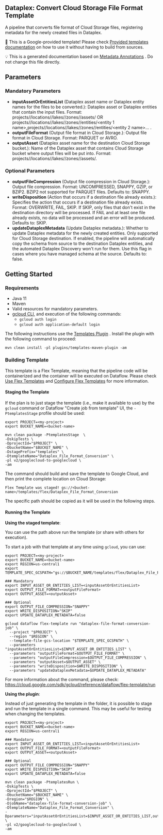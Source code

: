Dataplex: Convert Cloud Storage File Format Template
---
A pipeline that converts file format of Cloud Storage files, registering metadata for the newly created files in Dataplex.

:memo: This is a Google-provided template! Please
check [Provided templates documentation](https://cloud.google.com/dataflow/docs/guides/templates/provided-templates)
on how to use it without having to build from sources.

:bulb: This is a generated documentation based
on [Metadata Annotations](https://github.com/GoogleCloudPlatform/DataflowTemplates#metadata-annotations)
. Do not change this file directly.

## Parameters

### Mandatory Parameters

* **inputAssetOrEntitiesList** (Dataplex asset name or Dataplex entity names for the files to be converted.): Dataplex asset or Dataplex entities that contain the input files. Format: projects/<name>/locations/<loc>/lakes/<lake-name>/zones/<zone-name>/assets/<asset name> OR projects/<name>/locations/<loc>/lakes/<lake-name>/zones/<zone-name>/entities/<entity 1 name>,projects/<name>/locations/<loc>/lakes/<lake-name>/zones/<zone-name>/entities/<entity 2 name>... .
* **outputFileFormat** (Output file format in Cloud Storage.): Output file format in Cloud Storage. Format: PARQUET or AVRO.
* **outputAsset** (Dataplex asset name for the destination Cloud Storage bucket.): Name of the Dataplex asset that contains Cloud Storage bucket where output files will be put into. Format: projects/<name>/locations/<loc>/lakes/<lake-name>/zones/<zone-name>/assets/<asset name>.

### Optional Parameters

* **outputFileCompression** (Output file compression in Cloud Storage.): Output file compression. Format: UNCOMPRESSED, SNAPPY, GZIP, or BZIP2. BZIP2 not supported for PARQUET files. Defaults to: SNAPPY.
* **writeDisposition** (Action that occurs if a destination file already exists.): Specifies the action that occurs if a destination file already exists. Format: OVERWRITE, FAIL, SKIP. If SKIP, only files that don't exist in the destination directory will be processed. If FAIL and at least one file already exists, no data will be processed and an error will be produced. Defaults to: SKIP.
* **updateDataplexMetadata** (Update Dataplex metadata.): Whether to update Dataplex metadata for the newly created entities. Only supported for Cloud Storage destination. If enabled, the pipeline will automatically copy the schema from source to the destination Dataplex entities, and the automated Dataplex Discovery won't run for them. Use this flag in cases where you have managed schema at the source. Defaults to: false.

## Getting Started

### Requirements

* Java 11
* Maven
* Valid resources for mandatory parameters.
* [gcloud CLI](https://cloud.google.com/sdk/gcloud), and execution of the
  following commands:
    * `gcloud auth login`
    * `gcloud auth application-default login`

The following instructions use the
[Templates Plugin](https://github.com/GoogleCloudPlatform/DataflowTemplates#templates-plugin)
. Install the plugin with the following command to proceed:

```shell
mvn clean install -pl plugins/templates-maven-plugin -am
```

### Building Template

This template is a Flex Template, meaning that the pipeline code will be
containerized and the container will be executed on Dataflow. Please
check [Use Flex Templates](https://cloud.google.com/dataflow/docs/guides/templates/using-flex-templates)
and [Configure Flex Templates](https://cloud.google.com/dataflow/docs/guides/templates/configuring-flex-templates)
for more information.

#### Staging the Template

If the plan is to just stage the template (i.e., make it available to use) by
the `gcloud` command or Dataflow "Create job from template" UI,
the `-PtemplatesStage` profile should be used:

```shell
export PROJECT=<my-project>
export BUCKET_NAME=<bucket-name>

mvn clean package -PtemplatesStage  \
-DskipTests \
-DprojectId="$PROJECT" \
-DbucketName="$BUCKET_NAME" \
-DstagePrefix="templates" \
-DtemplateName="Dataplex_File_Format_Conversion" \
-pl v2/googlecloud-to-googlecloud \
-am
```

The command should build and save the template to Google Cloud, and then print
the complete location on Cloud Storage:

```
Flex Template was staged! gs://<bucket-name>/templates/flex/Dataplex_File_Format_Conversion
```

The specific path should be copied as it will be used in the following steps.

#### Running the Template

**Using the staged template**:

You can use the path above run the template (or share with others for execution).

To start a job with that template at any time using `gcloud`, you can use:

```shell
export PROJECT=<my-project>
export BUCKET_NAME=<bucket-name>
export REGION=us-central1
export TEMPLATE_SPEC_GCSPATH="gs://$BUCKET_NAME/templates/flex/Dataplex_File_Format_Conversion"

### Mandatory
export INPUT_ASSET_OR_ENTITIES_LIST=<inputAssetOrEntitiesList>
export OUTPUT_FILE_FORMAT=<outputFileFormat>
export OUTPUT_ASSET=<outputAsset>

### Optional
export OUTPUT_FILE_COMPRESSION="SNAPPY"
export WRITE_DISPOSITION="SKIP"
export UPDATE_DATAPLEX_METADATA=false

gcloud dataflow flex-template run "dataplex-file-format-conversion-job" \
  --project "$PROJECT" \
  --region "$REGION" \
  --template-file-gcs-location "$TEMPLATE_SPEC_GCSPATH" \
  --parameters "inputAssetOrEntitiesList=$INPUT_ASSET_OR_ENTITIES_LIST" \
  --parameters "outputFileFormat=$OUTPUT_FILE_FORMAT" \
  --parameters "outputFileCompression=$OUTPUT_FILE_COMPRESSION" \
  --parameters "outputAsset=$OUTPUT_ASSET" \
  --parameters "writeDisposition=$WRITE_DISPOSITION" \
  --parameters "updateDataplexMetadata=$UPDATE_DATAPLEX_METADATA"
```

For more information about the command, please check:
https://cloud.google.com/sdk/gcloud/reference/dataflow/flex-template/run


**Using the plugin**:

Instead of just generating the template in the folder, it is possible to stage
and run the template in a single command. This may be useful for testing when
changing the templates.

```shell
export PROJECT=<my-project>
export BUCKET_NAME=<bucket-name>
export REGION=us-central1

### Mandatory
export INPUT_ASSET_OR_ENTITIES_LIST=<inputAssetOrEntitiesList>
export OUTPUT_FILE_FORMAT=<outputFileFormat>
export OUTPUT_ASSET=<outputAsset>

### Optional
export OUTPUT_FILE_COMPRESSION="SNAPPY"
export WRITE_DISPOSITION="SKIP"
export UPDATE_DATAPLEX_METADATA=false

mvn clean package -PtemplatesRun \
-DskipTests \
-DprojectId="$PROJECT" \
-DbucketName="$BUCKET_NAME" \
-Dregion="$REGION" \
-DjobName="dataplex-file-format-conversion-job" \
-DtemplateName="Dataplex_File_Format_Conversion" \
-Dparameters="inputAssetOrEntitiesList=$INPUT_ASSET_OR_ENTITIES_LIST,outputFileFormat=$OUTPUT_FILE_FORMAT,outputFileCompression=$OUTPUT_FILE_COMPRESSION,outputAsset=$OUTPUT_ASSET,writeDisposition=$WRITE_DISPOSITION,updateDataplexMetadata=$UPDATE_DATAPLEX_METADATA" \
-pl v2/googlecloud-to-googlecloud \
-am
```
